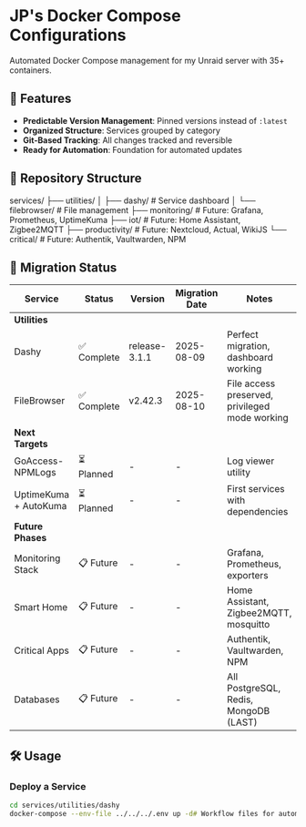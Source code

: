 # JP's Docker Compose Configurations

Automated Docker Compose management for my Unraid server with 35+ containers.

## 🚀 Features

- **Predictable Version Management**: Pinned versions instead of `:latest`
- **Organized Structure**: Services grouped by category
- **Git-Based Tracking**: All changes tracked and reversible
- **Ready for Automation**: Foundation for automated updates

## 📁 Repository Structure
services/
├── utilities/
│   ├── dashy/              # Service dashboard
│   └── filebrowser/        # File management
├── monitoring/             # Future: Grafana, Prometheus, UptimeKuma
├── iot/                   # Future: Home Assistant, Zigbee2MQTT
├── productivity/          # Future: Nextcloud, Actual, WikiJS
└── critical/              # Future: Authentik, Vaultwarden, NPM

## 🎯 Migration Status

| Service | Status | Version | Migration Date | Notes |
|---------|--------|---------|----------------|-------|
| **Utilities** |
| Dashy | ✅ Complete | release-3.1.1 | 2025-08-09 | Perfect migration, dashboard working |
| FileBrowser | ✅ Complete | v2.42.3 | 2025-08-10 | File access preserved, privileged mode working |
| **Next Targets** |
| GoAccess-NPMLogs | ⏳ Planned | - | - | Log viewer utility |
| UptimeKuma + AutoKuma | ⏳ Planned | - | - | First services with dependencies |
| **Future Phases** |
| Monitoring Stack | 📋 Future | - | - | Grafana, Prometheus, exporters |
| Smart Home | 📋 Future | - | - | Home Assistant, Zigbee2MQTT, mosquitto |
| Critical Apps | 📋 Future | - | - | Authentik, Vaultwarden, NPM |
| Databases | 📋 Future | - | - | All PostgreSQL, Redis, MongoDB (LAST) |

## 🛠️ Usage

### Deploy a Service
```bash
cd services/utilities/dashy
docker-compose --env-file ../../../.env up -d# Workflow files for automation
